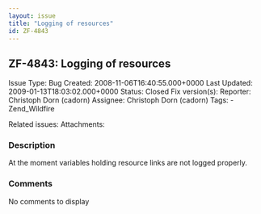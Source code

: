 ```yaml
---
layout: issue
title: "Logging of resources"
id: ZF-4843
---
```


ZF-4843: Logging of resources
-----------------------------

 Issue Type: Bug Created: 2008-11-06T16:40:55.000+0000 Last Updated: 2009-01-13T18:03:02.000+0000 Status: Closed Fix version(s): 
 Reporter:  Christoph Dorn (cadorn)  Assignee:  Christoph Dorn (cadorn)  Tags: - Zend\_Wildfire
 
 Related issues: 
 Attachments: 
### Description

At the moment variables holding resource links are not logged properly.

 

 

### Comments

No comments to display